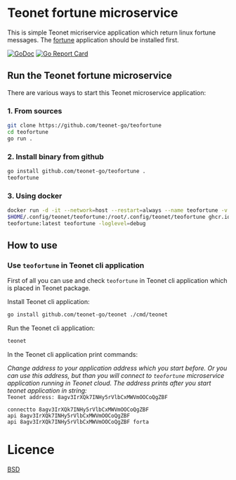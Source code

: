 # Teonet fortune microservice

This is simple Teonet micriservice application which return linux fortune messages. The [fortune](https://linux.die.net/man/6/fortune) application should be installed first.

[![GoDoc](https://godoc.org/github.com/teonet-go/teofortune?status.svg)](https://godoc.org/github.com/teonet-go/teofortune/)
[![Go Report Card](https://goreportcard.com/badge/github.com/teonet-go/teofortune)](https://goreportcard.com/report/github.com/teonet-go/teofortune)

## Run the Teonet fortune microservice

There are various ways to start this Teonet microservice application:

### 1. From sources

```bash
git clone https://github.com/teonet-go/teofortune
cd teofortune
go run .
```

### 2. Install binary from github

```bash
go install github.com/teonet-go/teofortune .
teofortune
```

### 3. Using docker

```bash
docker run -d -it --network=host --restart=always --name teofortune -v \
$HOME/.config/teonet/teofortune:/root/.config/teonet/teofortune ghcr.io/teonet-go/\
teofortune:latest teofortune -loglevel=debug
```

## How to use

### Use `teofortune` in Teonet cli application

First of all you can use and check `teofortune` in Teonet cli application which is placed in Teonet package.

Install Teonet cli application:

```bash
go install github.com/teonet-go/teonet ./cmd/teonet
```

Run the Teonet cli application:

```bash
teonet
```

In the Teonet cli application print commands:

_Change address to your application address which you start before. Or you can use this address, but than you will connect to `teofortune` microservice application running in Teonet cloud. The address prints after you start teonet application in string:_  
```Teonet address: 8agv3IrXQk7INHy5rVlbCxMWVmOOCoQgZBF```

```
connectto 8agv3IrXQk7INHy5rVlbCxMWVmOOCoQgZBF
api 8agv3IrXQk7INHy5rVlbCxMWVmOOCoQgZBF
api 8agv3IrXQk7INHy5rVlbCxMWVmOOCoQgZBF forta
```

# Licence

[BSD](LICENSE)
